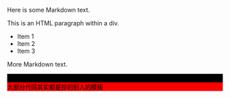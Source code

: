 Here is some Markdown text.

<div>
    <p>This is an HTML paragraph within a div.</p>
    <ul>
        <li>Item 1</li>
        <li>Item 2</li>
        <li>Item 3</li>
    </ul>
</div>

More Markdown text.
<div style="background-color: black; color: black;">大部分代码其实都是抄的别人的模板</div>
<div style="background-color: rgb(255, 0, 0); color: black;">大部分代码其实都是抄的别人的模板</div>
